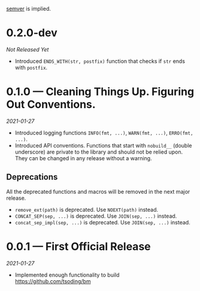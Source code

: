 [semver](https://semver.org/) is implied.

# 0.2.0-dev

*Not Released Yet*

- Introduced `ENDS_WITH(str, postfix)` function that checks if `str` ends with `postfix`.

# 0.1.0 — Cleaning Things Up. Figuring Out Conventions.

*2021-01-27*

- Introduced logging functions `INFO(fmt, ...)`, `WARN(fmt, ...)`, `ERRO(fmt, ...)`.
- Introduced API conventions. Functions that start with `nobuild__` (double underscore) are private to the library and should not be relied upon. They can be changed in any release without a warning.

## Deprecations

All the deprecated functions and macros will be removed in the next major release.

- `remove_ext(path)` is deprecated. Use `NOEXT(path)` instead.
- `CONCAT_SEP(sep, ...)` is deprecated. Use `JOIN(sep, ...)` instead.
- `concat_sep_impl(sep, ...)` is deprecated. Use `JOIN(sep, ...)` instead.

# 0.0.1 — First Official Release

*2021-01-27*

- Implemented enough functionality to build https://github.com/tsoding/bm
